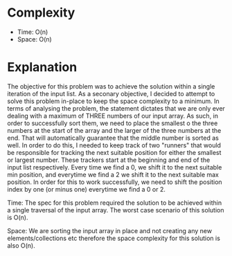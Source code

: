 # Complexity
* Time: O(n)
* Space: O(n)

# Explanation
The objective for this problem was to achieve the solution within a single iteration of the input list. As a seconary objective, I decided to attempt to solve this problem in-place to keep the space complexity to a minimum. In terms of analysing the problem, the statement dictates that we are only ever dealing with a maximum of THREE numbers of our input array. As such, in order to successfully sort them, we need to place the smallest o the three numbers at the start of the array and the larger of the three numbers at the end. That will automatically guarantee that the middle number is sorted as well. In order to do this, I needed to keep track of two "runners" that would be responsible for tracking the next suitable position for either the smallest or largest number. These trackers start at the beginning and end of the input list respectively. Every time we find a 0, we shift it to the next suitable min position, and everytime we find a 2 we shift it to the next suitable max position. In order for this to work successfully, we need to shift the position index by one (or minus one) everytime we find a 0 or 2.

Time: The spec for this problem required the solution to be achieved within a single traversal of the input array. The worst case scenario of this solution is O(n).

Space: We are sorting the input array in place and not creating any new elements/collections etc therefore the space complexity for this solution is also O(n).